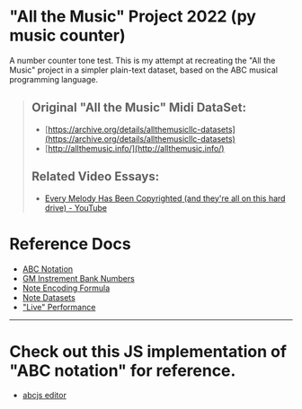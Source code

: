 # "All the Music" Project 2022 (py music counter)
 A number counter tone test. This is my attempt at recreating the "All the Music" project in a simpler plain-text dataset, based on the ABC musical programming language.


> ## Original "All the Music" Midi DataSet:
> - [https://archive.org/details/allthemusicllc-datasets](https://archive.org/details/allthemusicllc-datasets)
> - [http://allthemusic.info/](http://allthemusic.info/)
> 
> ## Related Video Essays:
> - [Every Melody Has Been Copyrighted (and they're all on this hard drive) - YouTube](https://www.youtube.com/watch?v=sfXn_ecH5Rw)
> 

# Reference Docs
- [ABC Notation](docs/abc.md)
- [GM Instrement Bank Numbers](docs/midi.md)
- [Note Encoding Formula](docs/note-encoding.md)
- [Note Datasets](docs/datasets.md)
- ["Live" Performance](docs/live.md)

---

# Check out this JS implementation of "ABC notation" for reference.
- [abcjs editor](https://www.abcjs.net/abcjs-editor.html)


